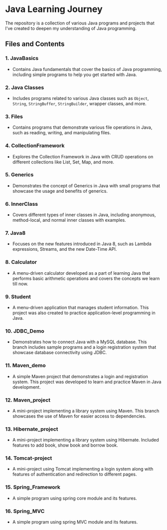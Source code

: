 # Java Learning Journey

The repository is a collection of various Java programs and projects that I've created to deepen my understanding of Java programming.

## Files and Contents

### 1. **JavaBasics**
   - Contains Java fundamentals that cover the basics of Java programming, including simple programs to help you get started with Java.

### 2. **Java Classes**
   - Includes programs related to various Java classes such as `Object`, `String`, `StringBuffer`, `StringBuilder`, wrapper classes, and more.

### 3. **Files**
   - Contains programs that demonstrate various file operations in Java, such as reading, writing, and manipulating files.

### 4. **CollectionFramework**
   - Explores the Collection Framework in Java with CRUD operations on different collections like List, Set, Map, and more.

### 5. **Generics**
   - Demonstrates the concept of Generics in Java with small programs that showcase the usage and benefits of generics.

### 6. **InnerClass**
   - Covers different types of inner classes in Java, including anonymous, method-local, and normal inner classes with examples.

### 7. **Java8**
   - Focuses on the new features introduced in Java 8, such as Lambda expressions, Streams, and the new Date-Time API.

### 8. **Calculator**
   - A menu-driven calculator developed as a part of learning Java that performs basic arithmetic operations and covers the concepts we learn till now.

### 9. **Student**
   - A menu-driven application that manages student information. This project was also created to practice application-level programming in Java.

### 10. **JDBC_Demo**
   - Demonstrates how to connect Java with a MySQL database. This branch includes sample programs and a login registration system that showcase database connectivity using JDBC.

### 11. **Maven_demo**
   - A simple Maven project that demonstrates a login and registration system. This project was developed to learn and practice Maven in Java development.

### 12. **Maven_project**
   - A mini-project implementing a library system using Maven. This branch showcases the use of Maven for easier access to dependencies.

### 13. **Hibernate_project**
   - A mini-project implementing a library system using Hibernate. Included features to add book, show book and borrow book.

### 14. **Tomcat-project**
   - A mini-project using Tomcat implementing a login system along with features of authentication and redirection to different pages.

### 15. **Spring_Framework**
   - A simple program using spring core module and its features.

### 16. **Spring_MVC**
   - A simple program using spring MVC module and its features.
